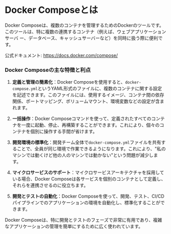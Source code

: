 # Docker Composeとは
Docker Composeは、複数のコンテナを管理するためのDockerのツールです。このツールは、特に複数の連携するコンテナ（例えば、ウェブアプリケーションサーバ
ー、データベース、キャッシュサーバーなど）を同時に扱う際に便利です。

公式ドキュメント: https://docs.docker.com/compose/

### Docker Composeの主な特徴と利点

1. **定義と管理の簡素化**：Docker Composeを使用すると、`docker-compose.yml`というYAML形式のファイルに、複数のコンテナに関する設定を記述できます。このファイルには、使用するイメージ、コンテナ間の依存関係、ポートマッピング、ボリュームマウント、環境変数などの設定が含まれます。

2. **一括操作**：Docker Composeコマンドを使って、定義されたすべてのコンテナを一度に起動、停止、再構築することができます。これにより、個々のコンテナを個別に操作する手間が省けます。

3. **開発環境の標準化**：開発チーム全体で`docker-compose.yml`ファイルを共有することで、全員が同じ環境で作業できるようになります。これにより、"私のマシンでは動くけど他の人のマシンでは動かない"という問題が減少します。

4. **マイクロサービスのサポート**：マイクロサービスアーキテクチャを採用している場合、Docker Composeは各サービスを個別のコンテナとして定義し、それらを連携させるのに役立ちます。

5. **開発とテストの自動化**：Docker Composeを使って、開発、テスト、CI/CDパイプラインでのアプリケーションの環境を自動化し、標準化することができます。

Docker Composeは、特に開発とテストのフェーズで非常に有用であり、複雑なアプリケーションの管理を簡単にするために広く使われています。